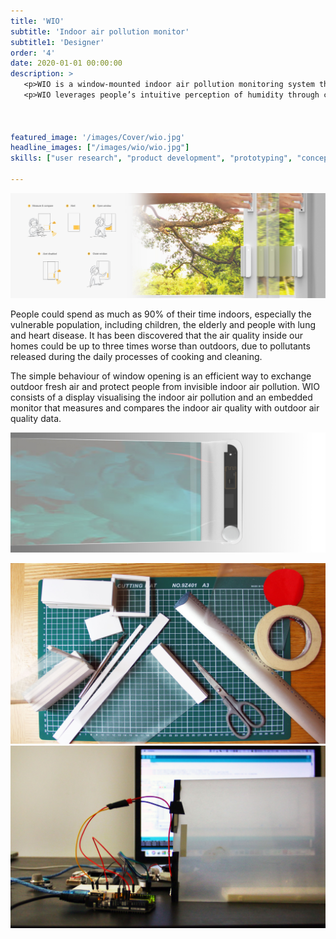 ```yaml
---
title: 'WIO'
subtitle: 'Indoor air pollution monitor'
subtitle1: 'Designer'
order: '4'
date: 2020-01-01 00:00:00
description: >
   <p>WIO is a window-mounted indoor air pollution monitoring system that enables people to visualise the intangible air pollution and take appropriate actions.</p>
   <p>WIO leverages people’s intuitive perception of humidity through condensation on windows and prompts people to open windows for air exchange.</p>



featured_image: '/images/Cover/wio.jpg'
headline_images: ["/images/wio/wio.jpg"]
skills: ["user research", "product development", "prototyping", "concept generation", "embedded system design"]

---
```


![](/images/wio/wiouser.jpg)

People could spend as much as 90% of their time indoors, especially the vulnerable population, including children, the elderly and people with lung and heart disease. It has been discovered that the air quality inside our homes could be up to three times worse than outdoors, due to pollutants released during the daily processes of cooking and cleaning. 

The simple behaviour of window opening is an efficient way to exchange outdoor fresh air and protect people from invisible indoor air pollution. WIO consists of a display visualising the indoor air pollution and an embedded monitor that measures and compares the indoor air quality with outdoor air quality data. 



![](/images/wio/wiotech.jpg)

<div class="gallery" data-columns="2">
	<img src="/images/wio/wioproto1.jpg">
	<img src="/images/wio/wioproto2.jpg">
</div>



